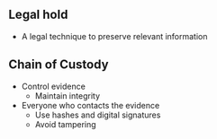 ## Legal hold

- A legal technique to preserve relevant information

## Chain of Custody

- Control evidence
	- Maintain integrity
- Everyone who contacts the evidence
	- Use hashes and digital signatures
	- Avoid tampering
